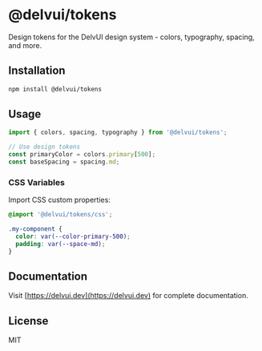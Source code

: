 # @delvui/tokens

Design tokens for the DelvUI design system - colors, typography, spacing, and more.

## Installation

```bash
npm install @delvui/tokens
```

## Usage

```typescript
import { colors, spacing, typography } from '@delvui/tokens';

// Use design tokens
const primaryColor = colors.primary[500];
const baseSpacing = spacing.md;
```

### CSS Variables

Import CSS custom properties:

```css
@import '@delvui/tokens/css';

.my-component {
  color: var(--color-primary-500);
  padding: var(--space-md);
}
```

## Documentation

Visit [https://delvui.dev](https://delvui.dev) for complete documentation.

## License

MIT